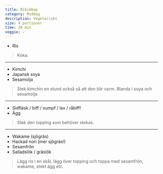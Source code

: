 ```yaml
---
title: Bibimbap
category: Middag
description: Vegetariskt
size: 4 portioner
time: 20 min
veggie: ✓
---
```


- Ris

> Koka.

---

- Kimchi
- Japansk soya
- Sesamolja

> Stek kimchin en stund också så att den blir varm. Blanda i soya och sesamolja.

---

- Sidfläsk / biff / oumpf / lax / råbiff!
- Ägg

> Stek den topping som behöver stekas.

---

- Wakame (sjögräs)
- Hackad nori (mer sjögräs!)
- Sesamfrön
- Salladslök / gräslök

> Lägg ris i en skål, lägg över topping och toppa med sesamfrön, wakame, stekt ägg etc.
